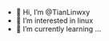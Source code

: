- 👋 Hi, I’m @TianLinwxy
- 👀 I’m interested in linux
- 🌱 I’m currently learning ...

<!---
TianLinwxy/TianLinwxy is a ✨ special ✨ repository because its `README.md` (this file) appears on your GitHub profile.
You can click the Preview link to take a look at your changes.
--->
